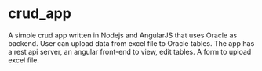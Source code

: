 # crud_app
A simple crud app written in Nodejs and AngularJS that uses Oracle as backend. User can upload data from excel file to Oracle tables. The app has a rest api server, an angular front-end to view, edit tables. A form to upload excel file.
